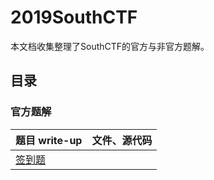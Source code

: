 # 2019SouthCTF

本文档收集整理了SouthCTF的官方与非官方题解。

## 目录

### 官方题解

| 题目 write-up                | 文件、源代码        |
| --------------------------- | ------------------- |
| [签到题](签到题/README.md)   |                     |
